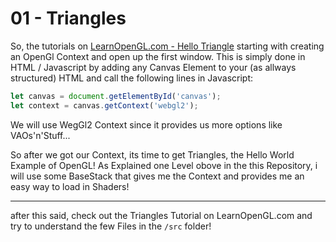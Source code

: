 # 01 - Triangles

So, the tutorials on [LearnOpenGL.com - Hello Triangle](https://learnopengl.com/Getting-started/Hello-Triangle) starting with creating an OpenGl Context and open up the first window.
This is simply done in HTML / Javascript by adding any Canvas Element to your (as allways structured) HTML and call the following
lines in Javascript:
```javascript
let canvas = document.getElementById('canvas');
let context = canvas.getContext('webgl2');
```

We will use WegGl2 Context since it provides us more options like VAOs'n'Stuff...

So after we got our Context, its time to get Triangles, the Hello World Example of OpenGL!
As Explained one Level obove in the this Repository, i will use some BaseStack that gives me the Context
and provides me an easy way to load in Shaders!

---

after this said, check out the Triangles Tutorial on LearnOpenGL.com and try to understand the few Files in
the ``/src`` folder!
